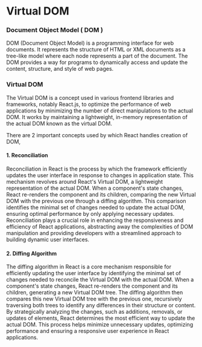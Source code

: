 # Virtual DOM

### Document Object Model ( DOM )
DOM (Document Object Model) is a programming interface for web documents. It represents the structure of HTML or XML documents as a tree-like model where each node represents a part of the document. The DOM provides a way for programs to dynamically access and update the content, structure, and style of web pages.

### Virtual DOM

The Virtual DOM is a concept used in various frontend libraries and frameworks, notably React.js, to optimize the performance of web applications by minimizing the number of direct manipulations to the actual DOM. It works by maintaining a lightweight, in-memory representation of the actual DOM known as the virtual DOM.

There are 2 important concepts used by which React handles creation of DOM,

#### 1. Reconciliation

Reconciliation in React is the process by which the framework efficiently updates the user interface in response to changes in application state. This mechanism revolves around React's Virtual DOM, a lightweight representation of the actual DOM. When a component's state changes, React re-renders the component and its children, comparing the new Virtual DOM with the previous one through a diffing algorithm. This comparison identifies the minimal set of changes needed to update the actual DOM, ensuring optimal performance by only applying necessary updates. Reconciliation plays a crucial role in enhancing the responsiveness and efficiency of React applications, abstracting away the complexities of DOM manipulation and providing developers with a streamlined approach to building dynamic user interfaces.



#### 2. Diffing Algorithm

The diffing algorithm in React is a core mechanism responsible for efficiently updating the user interface by identifying the minimal set of changes needed to reconcile the Virtual DOM with the actual DOM. When a component's state changes, React re-renders the component and its children, generating a new Virtual DOM tree. The diffing algorithm then compares this new Virtual DOM tree with the previous one, recursively traversing both trees to identify any differences in their structure or content. By strategically analyzing the changes, such as additions, removals, or updates of elements, React determines the most efficient way to update the actual DOM. This process helps minimize unnecessary updates, optimizing performance and ensuring a responsive user experience in React applications.